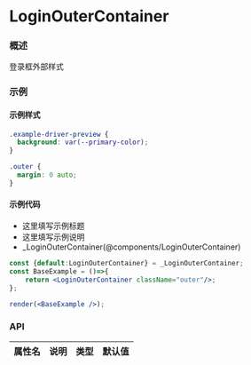 
# LoginOuterContainer


### 概述

登录框外部样式


### 示例


#### 示例样式

```scss
.example-driver-preview {
  background: var(--primary-color);
}

.outer {
  margin: 0 auto;
}
```

#### 示例代码

- 这里填写示例标题
- 这里填写示例说明
- _LoginOuterContainer(@components/LoginOuterContainer)

```jsx
const {default:LoginOuterContainer} = _LoginOuterContainer;
const BaseExample = ()=>{
    return <LoginOuterContainer className="outer"/>;
};

render(<BaseExample />);

```


### API

|属性名|说明|类型|默认值|
|  ---  | ---  | --- | --- |

